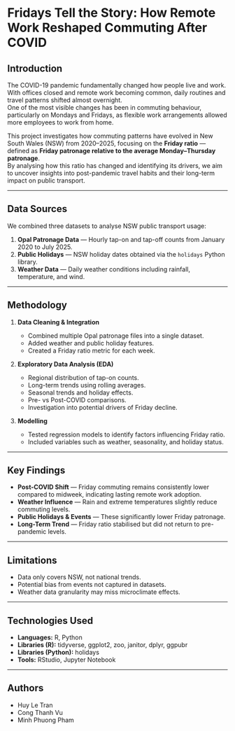 # Fridays Tell the Story: How Remote Work Reshaped Commuting After COVID

## Introduction
The COVID-19 pandemic fundamentally changed how people live and work. With offices closed and remote work becoming common, daily routines and travel patterns shifted almost overnight.  
One of the most visible changes has been in commuting behaviour, particularly on Mondays and Fridays, as flexible work arrangements allowed more employees to work from home.  

This project investigates how commuting patterns have evolved in New South Wales (NSW) from 2020–2025, focusing on the **Friday ratio** — defined as **Friday patronage relative to the average Monday–Thursday patronage**.  
By analysing how this ratio has changed and identifying its drivers, we aim to uncover insights into post-pandemic travel habits and their long-term impact on public transport.

---

## Data Sources
We combined three datasets to analyse NSW public transport usage:

1. **Opal Patronage Data** — Hourly tap-on and tap-off counts from January 2020 to July 2025.
2. **Public Holidays** — NSW holiday dates obtained via the `holidays` Python library.
3. **Weather Data** — Daily weather conditions including rainfall, temperature, and wind.

---

## Methodology
1. **Data Cleaning & Integration**
   - Combined multiple Opal patronage files into a single dataset.
   - Added weather and public holiday features.
   - Created a Friday ratio metric for each week.

2. **Exploratory Data Analysis (EDA)**
   - Regional distribution of tap-on counts.
   - Long-term trends using rolling averages.
   - Seasonal trends and holiday effects.
   - Pre- vs Post-COVID comparisons.
   - Investigation into potential drivers of Friday decline.

3. **Modelling**
   - Tested regression models to identify factors influencing Friday ratio.
   - Included variables such as weather, seasonality, and holiday status.

---

## Key Findings
- **Post-COVID Shift** — Friday commuting remains consistently lower compared to midweek, indicating lasting remote work adoption.
- **Weather Influence** — Rain and extreme temperatures slightly reduce commuting levels.
- **Public Holidays & Events** — These significantly lower Friday patronage.
- **Long-Term Trend** — Friday ratio stabilised but did not return to pre-pandemic levels.

---

## Limitations
- Data only covers NSW, not national trends.
- Potential bias from events not captured in datasets.
- Weather data granularity may miss microclimate effects.

---

## Technologies Used
- **Languages:** R, Python
- **Libraries (R):** tidyverse, ggplot2, zoo, janitor, dplyr, ggpubr
- **Libraries (Python):** holidays
- **Tools:** RStudio, Jupyter Notebook

---

## Authors
- Huy Le Tran
- Cong Thanh Vu
- Minh Phuong Pham

